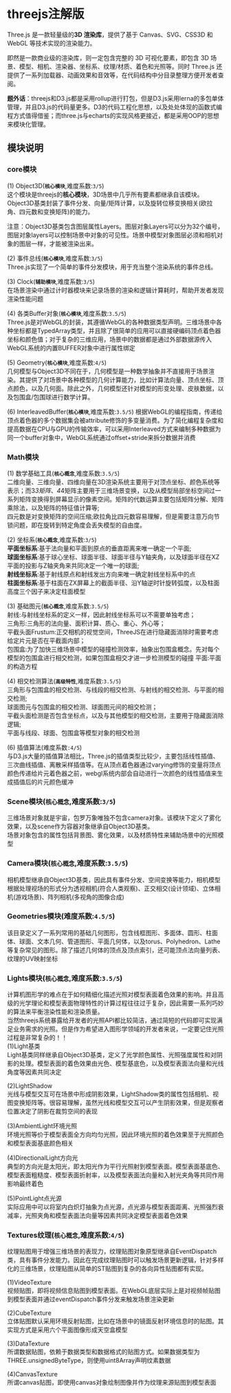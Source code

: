 # threejs注解版
Three.js 是一款轻量级的<b>3D 渲染库</b>，提供了基于 Canvas、SVG、CSS3D 和 WebGL 等技术实现的渲染能力。

即然是一款商业级的渲染库，则一定包含完整的 3D 可视化要素，即包含 3D 场景、模型、相机、渲染器、坐标系、纹理/材质、着色和光照等。同时 Three.js 还提供了一系列加载器、动画效果和音效等，在代码结构中分目录整理方便开发者查阅。  

<b>题外话</b>：threejs和D3.js都是采用rollup进行打包，但是D3.js采用lerna的多包单体管理，并且D3.js的代码量更多。D3的代码工程化思想，以及处处体现的函数式编程方式值得借鉴；而three.js与echarts的实现风格更接近，都是采用OOP的思想来模块化管理。


## 模块说明  
### core模块
(1) Object3D(**`核心模块`**,难度系数:`3/5`)  
这个模块是threejs的**核心模块**，3D场景中几乎所有要素都继承自该模块。Object3D基类封装了事件分发、向量/矩阵计算，以及旋转位移变换相关(欧拉角、四元数和变换矩阵)的能力。

注意：Object3D基类包含图层属性Layers。图层对象Layers可以分为32个编号，图层对象layers可以控制场景中对象的可见性。场景中模型对象图层必须和相机对象的图层一样，才能被渲染出来。

(2) 事件总线(**`核心模块`**,难度系数:`3/5`)  
Three.js实现了一个简单的事件分发模块，用于充当整个渲染系统的事件总线。

(3) Clock(**`辅助模块`**,难度系数:`3/5`)  
在场景渲染中通过计时器模块来记录场景的渲染和逻辑计算耗时，帮助开发者发现渲染性能问题

(4) 各类Buffer对象(**`核心模块`**,难度系数:`3.5/5`)  
Three.js是对WebGL的封装，其遵循WebGL的各种数据类型声明。三维场景中各种坐标都是TypedArray类型，并且除了很简单的应用可以直接硬编码顶点着色器坐标和颜色值；对于复杂的三维应用，场景中的数据都是通过外部数据源传入WebGL系统的内置BUFFER对象中进行属性绑定

(5) Geometry(**`核心模块`**,难度系数:`4/5`)    
几何模型与Object3D不同在于，几何模型是一种数学抽象并不直接用于场景渲染。其提供了对场景中各种模型的几何计算能力，比如计算法向量、顶点坐标、顶点颜色，以及几何面。除此之外，几何模型还针对模型的形变处理、皮肤数据，以及包围盒/包围球进行数学计算。

(6) InterleavedBuffer(**`核心模块`**,难度系数:`3.5/5`) 
根据WebGL的编程指南，传递给顶点着色器的多个数据集会被attribute修饰的多变量消费。为了简化编程复杂度和提高数据在CPU与GPU的传输效率，可以采用Interleaved方式来编制多种数据为同一个buffer对象中，WebGL系统通过offset+stride来拆分数据并消费 


### Math模块
(1) 数学基础工具(**`核心概念`**,难度系数:`3.5/5`)  
二维向量、三维向量、四维向量在3D渲染系统主要用于对顶点坐标、颜色系统等表示；而3*3矩阵、4*4矩阵主要用于三维场景变换，以及从模型局部坐标空间过一系列矩阵变换得到屏幕显示的像素空间。矩阵的代数运算主要包括矩阵分解、矩阵乘除法，以及矩阵的特征值计算等;  
四元数是对变换矩阵的空间压缩;欧拉角比四元数容易理解，但是需要注意万向节锁问题，即在旋转到特定角度会丢失模型的自由度。

(2) 坐标系(**`核心概念`**,难度系数:`3/5`)  
<b>平面坐标系</b>:基于法向量和平面到原点的垂直距离来唯一确定一个平面;  
<b>球面坐标系</b>:基于球心坐标、球面半径、球面半径与Y轴夹角，以及球面半径在XZ平面的投影与Z轴夹角来共同决定一个唯一的球面;  
<b>射线坐标系</b>:基于射线原点和射线发出方向来唯一确定射线坐标系中的点  
<b>柱面坐标系</b>:基于柱面在ZX屏幕上的截面半径、沿Y轴逆时针旋转弧度，以及柱面高度三个因子来决定柱面模型

(3) 基础图元(**`核心概念`**,难度系数:`3.5/5`)  
射线:与射线坐标系的定义一样，因此射线坐标系可以不需要单独考虑；  
三角形:三角形的法向量、面积计算、质心、重心、外心等；  
平截头面Frustum:正交相机的视觉空间，ThreeJS在进行隐藏面消除时需要考虑给定片元是否在平截面内部；  
包围盒:为了加快三维场景中模型的碰撞检测效率，抽象出包围盒概念。先对每个模型的包围盒进行相交检测，如果包围盒相交才进一步检测模型的碰撞
平面:平面的构造方程

(4) 相交检测算法(**`高级特性`**,难度系数:`3.5/5`)  
三角形与包围盒的相交检测、与线段的相交检测、与射线的相交检测、与平面的相交检测;  
球面图元与包围盒的相交检测、球面图元间的相交检测；  
平截头面检测是否包含坐标点，以及与其他模型的相交检测，主要用于隐藏面消除逻辑;  
平面与线段、球面、包围盒等模型对象的相交检测


(6) 插值算法(难度系数`:4/5`)  
与D3.js大量的插值算法相比，Three.js的插值类型比较少，主要包括线性插值、三次曲线插值、离散采样插值等。在从顶点着色器通过varying修饰的变量将顶点颜色传递给片元着色器之前，webgl系统内部会自动进行一次颜色的线性插值来生成插值后的片元颜色缓冲


### Scene模块(**`核心概念`**,难度系数:`3/5`)   
三维场景对象就是宇宙，包罗万象唯独不包含camera对象。该模块下定义了雾化效果，以及scene作为容器对象继承自Object3D基类。  
场景对象包含的属性包括背景图、雾化效果，以及材质特性来辅助场景中的光照模型

### Camera模块(**`核心概念`**,难度系数:`3.5/5`) 
相机模型继承自Object3D基类，因此具有事件分发、空间变换等能力，相机模型根据处理视场的形式分为透视相机(符合人类观察)、正交相交(设计领域)、立体相机(游戏场景)、阵列相机(多视角的图像合成) 

### Geometries模块(难度系数:`4.5/5`)
该目录定义了一系列常用的基础几何图形，包含线框图形、多面体、圆形、柱面体、球面、文本几何、管道图形、平面几何体，以及torus、Polyhedron、Lathe等复杂常见的图形。除了描述几何体的顶点及顶点索引，还可能顶点法向量列表、纹理的UV映射坐标  

### Lights模块(**`核心概念`**,难度系数:`3.5/5`) 
计算机图形学的难点在于如何精细化描述光照对模型表面着色效果的影响。并且高级的光学理论和模型表面物理特性的计算过程往往过于复杂，因此需要一系列巧妙的算法来平衡渲染性能和渲染质量。  
当然threejs系统暴露给开发者的光照API都比较简洁，通过简短的代码即可实现满足业务需求的光照。但是作为希望进入图形学领域的开发者来说，一定要记住光照过程是非常复杂的！！  
(1)Light基类  
Light基类同样继承自Object3D基类，定义了光学颜色属性、光照强度属性和对阴影的处理。模型表面的着色效果由光色、模型基底色，以及模型表面法向量和光线角度等因素共同决定  

(2)LightShadow  
光线与模型交互可在场景中形成阴影效果，LightShadow类的属性包括相机、视图变换矩阵等。很容易理解，虽然光线和模型交互可以产生阴影效果，但是观察者位置决定了阴影在裁剪空间的表现

(3)AmbientLight环境光照  
环境光照等价于模型表面全方向均匀光照，因此环境光照的着色效果至于光照颜色和模型表面基底颜色相关

(4)DirectionalLight方向光  
典型的方向光是太阳光，即太阳光作为平行光照射到模型表面。模型表面基底色、模型表面粗糙度、模型表面折射率，以及模型表面法向量和入射光夹角等共同作用影响最终着色

(5)PointLight点光源  
实际应用中可以将室内白炽灯抽象为点光源，点光源与模型表面距离、光照强烈衰减率，光照夹角和模型表面法向量等因素共同决定模型表面着色效果

### Textures纹理(**`核心概念`**,难度系数:`4/5`)  
纹理贴图用于增强三维场景的表现力，纹理贴图对象原型继承自EventDispatch类，具有事件分发能力。因此在完成纹理贴图时可以触发场景更新逻辑，针对多样化的三维场景，纹理贴图从简单的ST贴图到复杂的各向异性贴图都有实现。  

(1)VideoTexture  
视频贴图，即将视频信息贴图到模型表面。在WebGL底层实际上是对视频帧贴图到模型表面并通过eventDispatch事件分发来触发场景渲染更新  

(2)CubeTexture  
立体贴图默认采用环境反射贴图，比如在场景中的镜面反射环境信息时的贴图。其实现方式是采用六个平面图像形成天空盒模型  

(3)DataTexture  
所谓数据贴图，依赖于数据类型和数据格式的贴图方式。如果数据类型为THREE.unsignedByteType，则使用uint8Array声明纹素数据  

(4)CanvasTexture  
所谓canvas贴图，即使用canvas对象绘制图像并作为纹理来源贴图到模型表面





